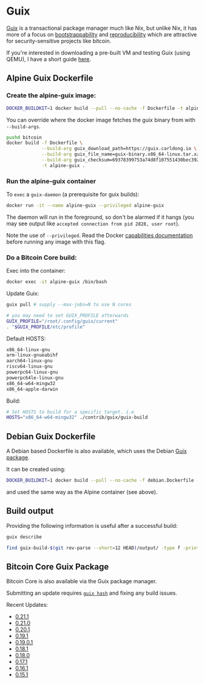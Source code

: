 # Guix

[Guix](https://www.gnu.org/software/guix/) is a transactional package manager much like Nix, but unlike Nix, it has more of a focus on [bootstrappability](https://www.gnu.org/software/guix/manual/en/html_node/Bootstrapping.html) and [reproducibility](https://www.gnu.org/software/guix/blog/tags/reproducible-builds/) which are attractive for security-sensitive projects like bitcoin.

If you're interested in downloading a pre-built VM and testing Guix (using QEMU), I have a short guide [here](vm-intro.md).

## Alpine Guix Dockerfile

### Create the alpine-guix image:

```bash
DOCKER_BUILDKIT=1 docker build --pull --no-cache -f Dockerfile -t alpine-guix .
```

You can override where the docker image fetches the guix binary from with `--build-args`.

```bash
pushd bitcoin
docker build -f Dockerfile \
             --build-arg guix_download_path=https://guix.carldong.io \
             --build-arg guix_file_name=guix-binary.x86_64-linux.tar.xz \
             --build-arg guix_checksum=69378399753a74d8f107551430bec3923958f6cdd1cf956851dd6e186adc9605 \
             -t alpine-guix .
```

### Run the alpine-guix container

To `exec` a `guix-daemon` (a prerequisite for guix builds):

```bash
docker run -it --name alpine-guix --privileged alpine-guix
```

The daemon will run in the foreground, so don't be alarmed if it hangs (you may see output like `accepted connection from pid 2828, user root`).

Note the use of `--privileged`. Read the Docker [capabilities documentation](https://docs.docker.com/engine/reference/run/#runtime-privilege-and-linux-capabilities) before running any image with this flag.

### Do a Bitcoin Core build:

Exec into the container:

```bash
docker exec -it alpine-guix /bin/bash
```

Update Guix:
```bash
guix pull # supply --max-jobs=N to use N cores

# you may need to set GUIX_PROFILE afterwards
GUIX_PROFILE="/root/.config/guix/current"
. "$GUIX_PROFILE/etc/profile"
```

Default HOSTS:
```bash
x86_64-linux-gnu
arm-linux-gnueabihf
aarch64-linux-gnu
riscv64-linux-gnu
powerpc64-linux-gnu
powerpc64le-linux-gnu
x86_64-w64-mingw32
x86_64-apple-darwin
```

Build:

```bash
# Set HOSTS to build for a specific target. i.e
HOSTS="x86_64-w64-mingw32" ./contrib/guix/guix-build
```

## Debian Guix Dockerfile

A Debian based Dockerfile is also available, which uses the Debian [Guix package](https://packages.debian.org/bullseye/guix).

It can be created using:
```bash
DOCKER_BUILDKIT=1 docker build --pull --no-cache -f debian.Dockerfile -t debian-guix .
```

and used the same way as the Alpine container (see above).

## Build output

Providing the following information is useful after a successful build:
```bash
guix describe

find guix-build-$(git rev-parse --short=12 HEAD)/output/ -type f -print0 | env LC_ALL=C sort -z | xargs -r0 sha256sum
```

## Bitcoin Core Guix Package

Bitcoin Core is also available via the Guix package manager.

Submitting an update requires [`guix hash`](https://guix.gnu.org/manual/en/html_node/Invoking-guix-hash.html#Invoking-guix-hash) and fixing any build issues. 

Recent Updates:

* [0.21.1](https://git.savannah.gnu.org/cgit/guix.git/commit/?id=2fc9d513811e4a737bd7337545732337641d2738)
* [0.21.0](https://git.savannah.gnu.org/cgit/guix.git/commit/?id=d3c8aa3f8214434c8ba819984ed4513796a09e38)
* [0.20.1](https://git.savannah.gnu.org/cgit/guix.git/commit/?id=fa268b28e1ccc392c85846810d836034c96df3c0)
* [0.19.1](https://git.savannah.gnu.org/cgit/guix.git/commit/?id=90799c35bd9cadaf7c28be5ea6e41ec692d5b4a4)
* [0.19.0.1](https://git.savannah.gnu.org/cgit/guix.git/commit/?id=4730878b81a84e54408917c17f4b80e354423d61)
* [0.18.1](https://git.savannah.gnu.org/cgit/guix.git/commit/?id=1219a7cc0521e4916287acd265e50b0af2bfb336)
* [0.18.0](https://git.savannah.gnu.org/cgit/guix.git/commit/?id=bcfc54fff80ef6a11fc53c61db333a8065bbfeef)
* [0.17.1](https://git.savannah.gnu.org/cgit/guix.git/commit/?id=0a59cc6e8590fc6c2c56dc35aca5c4b558d67901)
* [0.16.1](https://git.savannah.gnu.org/cgit/guix.git/commit/?id=6f88285ab1b3a3df8fe8247db5fd92801ec477cf)
* [0.15.1](https://git.savannah.gnu.org/cgit/guix.git/commit/?id=0632c6a84d61c85e9e75a84b345853f52252f234)

